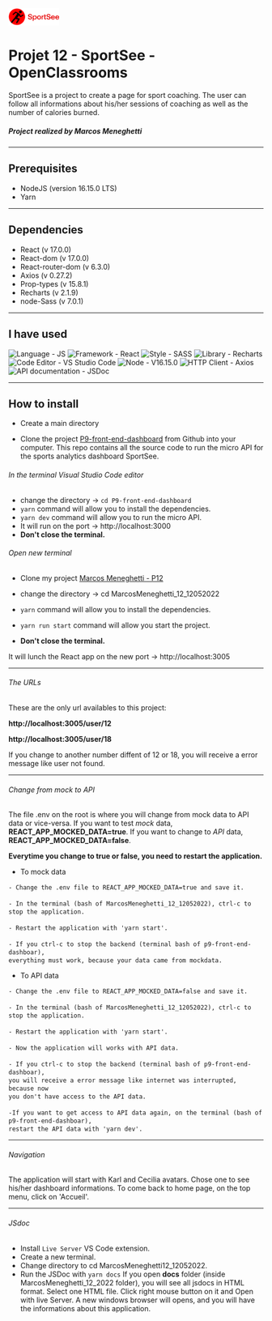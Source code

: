   <img src="./src/assets/logo.png" width="100" />  
  
# Projet 12 - SportSee - OpenClassrooms

SportSee is a project to create a page for sport coaching. The user can follow all informations about his/her sessions of coaching as well as the number of calories burned.

##### Project realized by Marcos Meneghetti

---

## Prerequisites

- NodeJS (version 16.15.0 LTS)
- Yarn

---

## Dependencies

- React (v 17.0.0)
- React-dom (v 17.0.0)
- React-router-dom (v 6.3.0)
- Axios (v 0.27.2)
- Prop-types (v 15.8.1)
- Recharts (v 2.1.9)
- node-Sass (v 7.0.1)

---

## I have used

![Language - JS](https://img.shields.io/static/v1?label=Language&message=JS&color=red&style=for-the-badge&logo=javascript) ![Framework - React](https://img.shields.io/static/v1?label=Framework&message=React&color=green&style=for-the-badge&logo=react) ![Style - SASS](https://img.shields.io/static/v1?label=Style&message=SASS&color=orange&style=for-the-badge&logo=sass) ![Library - Recharts](https://img.shields.io/static/v1?label=Library&message=Recharts&color=blue&style=for-the-badge) ![Code Editor - VS Studio Code](https://img.shields.io/static/v1?label=Code+Editor&message=VS+Studio+Code&color=yellow&style=for-the-badge&logo=Visual+Studio+Code) ![Node - V16.15.0](https://img.shields.io/static/v1?label=Node&message=V16.15.0&color=brown&style=for-the-badge&logo=Node) ![HTTP Client - Axios](https://img.shields.io/static/v1?label=HTTP+Client&message=Axios&color=purple&style=for-the-badge) ![API documentation - JSDoc](https://img.shields.io/static/v1?label=API+documentation&message=JSDoc&color=pink&style=for-the-badge)

---

## How to install

- Create a main directory

- Clone the project [P9-front-end-dashboard](https://github.com/OpenClassrooms-Student-Center/P9-front-end-dashboard) from Github into your computer. This repo contains all the source code to run the micro API for the sports analytics dashboard SportSee.

###### In the terminal Visual Studio Code editor

- change the directory -> `cd P9-front-end-dashboard`
- `yarn` command will allow you to install the dependencies.
- `yarn dev` command will allow you to run the micro API.
- It will run on the port -> http://localhost:3000
- **Don't close the terminal.**

###### Open new terminal

- Clone my project [Marcos Meneghetti - P12](https://github.com/MarcosMene/MarcosMeneghetti_12_12052022.git)

- change the directory -> cd MarcosMeneghetti_12_12052022
- `yarn` command will allow you to install the dependencies.
- `yarn run start` command will allow you start the project.
- **Don't close the terminal.**

It will lunch the React app on the new port -> http://localhost:3005

---

###### The URLs

These are the only url availables to this project:

**http://localhost:3005/user/12**

**http://localhost:3005/user/18**

If you change to another number diffent of 12 or 18, you will receive a error message like user not found.

---

###### Change from mock to API

The file .env on the root is where you will change from mock data to API data or vice-versa.
If you want to test _mock_ data, **REACT_APP_MOCKED_DATA=true**.
If you want to change to _API_ data, **REACT_APP_MOCKED_DATA=false**.

**Everytime you change to true or false, you need to restart the application.**

- To mock data

```
- Change the .env file to REACT_APP_MOCKED_DATA=true and save it.

- In the terminal (bash of MarcosMeneghetti_12_12052022), ctrl-c to stop the application.

- Restart the application with 'yarn start'.

- If you ctrl-c to stop the backend (terminal bash of p9-front-end-dashboar),
everything must work, because your data came from mockdata.
```

- To API data

```
- Change the .env file to REACT_APP_MOCKED_DATA=false and save it.

- In the terminal (bash of MarcosMeneghetti_12_12052022), ctrl-c to stop the application.

- Restart the application with 'yarn start'.

- Now the application will works with API data.

- If you ctrl-c to stop the backend (terminal bash of p9-front-end-dashboar),
you will receive a error message like internet was interrupted, because now
you don't have access to the API data.

-If you want to get access to API data again, on the terminal (bash of p9-front-end-dashboar),
restart the API data with 'yarn dev'.
```

---

###### Navigation

The application will start with Karl and Cecilia avatars. Chose one to see his/her dashboard informations.
To come back to home page, on the top menu, click on 'Accueil'.

---

###### JSdoc

- Install `Live Server` VS Code extension.
- Create a new terminal.
- Change directory to cd MarcosMeneghetti12_12052022.
- Run the JSDoc with `yarn docs`
  If you open **docs** folder (inside MarcosMeneghetti_12_2022 folder), you will see all jsdocs in HTML format. Select one HTML file. Click right mouse button on it and Open with live Server. A new windows browser will opens, and you will have the informations about this application.
